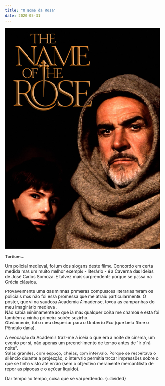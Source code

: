 ```yaml
---
title: "O Nome da Rosa"
date: 2020-05-31
---
```


![rosa](assets/images/flm_3.jpg)

Tertium...

Um policial medieval, foi um dos slogans deste filme. Concordo em certa medida mas um muito melhor exemplo - literário - é a Caverna das Ideias de José Carlos Somoza. E talvez mais surprendente porque se passa na Grécia clássica.

Provavelmente uma das minhas primeiras compulsões literárias foram os policiais mas não foi essa promessa que me atraiu particularmente. O poster, que vi na saudosa Academia Almadense, tocou as campaínhas do meu imaginário medieval.\
Não sabia minimamente ao que ia mas qualquer coisa me chamou e esta foi também a minha primeira soirée sozinho.\
Obviamente, foi o meu despertar para o Umberto Eco (que belo filme o Pêndulo daria).

A evocação da Academia traz-me à ideia o que era a noite de cinema, um evento per si, não apenas um preenchimento de tempo antes de "ir p'rá noite".\
Salas grandes, com espaço, cheias, com intervalo. Porque se respeitava o silêncio durante a projecção, o intervalo permitia trocar impressões sobre o que se tinha visto até então (sem o objectivo meramente mercantilista de repor as pipocas e o açúcar líquido).

Dar tempo ao tempo, coisa que se vai perdendo.
{:.divided}